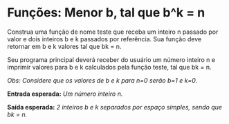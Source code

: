 #  Funções: Menor b, tal que b^k = n #

Construa uma função de nome teste que receba um inteiro n passado por valor e dois inteiros b e k passados por referência. Sua função deve retornar em b e k valores tal que bk = n.

Seu programa principal deverá receber do usuário um número inteiro n e imprimir valores para b e k calculados pela função teste, tal que bk = n.

_Obs: Considere que os valores de b e k para n=0 serão b=1 e k=0._

__Entrada esperada:__ _Um número inteiro n._

__Saída esperada:__ _2 inteiros b e k separados por espaço simples, sendo que bk = n._ 
